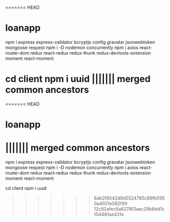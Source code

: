 <<<<<<< HEAD
# loanapp
npm i express express-validator bcryptjs config gravatar jsonwebtoken mongoose request 
npm i -D nodemon concurrently
npm i axios react-router-dom redux react-redux redux-thunk redux-devtools-extension moment react-moment

cd client
npm i uuid
||||||| merged common ancestors
=======
<<<<<<< HEAD
# loanapp
||||||| merged common ancestors
=======
npm i express express-validator bcryptjs config gravatar jsonwebtoken mongoose request 
npm i -D nodemon concurrently
npm i axios react-router-dom redux react-redux redux-thunk redux-devtools-extension moment react-moment

cd client
npm i uuid
>>>>>>> 6ab2f9042d9d5524785c89fb5950a4051e592f90
>>>>>>> 12c92afec6a6278f3aec29b6dd1c154481ae431e
